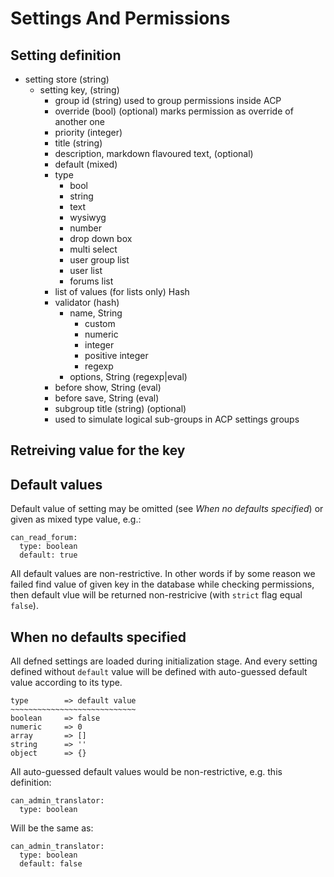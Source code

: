 Settings And Permissions
========================


Setting definition
------------------

* setting store (string)
  * setting key, (string)
    * group id (string) used to group permissions inside ACP
    * override (bool) (optional) marks permission as override of another one
    * priority (integer)
    * title (string)
    * description, markdown flavoured text, (optional)
    * default (mixed)
    * type
      * bool
      * string
      * text
      * wysiwyg
      * number
      * drop down box
      * multi select
      * user group list
      * user list
      * forums list
    * list of values (for lists only) Hash
    * validator (hash)
      * name, String
        * custom
        * numeric
        * integer
        * positive integer
        * regexp
      * options, String (regexp|eval)
    * before show, String (eval)
    * before save, String (eval)
    * subgroup title (string) (optional)
    * used to simulate logical sub-groups in ACP settings groups


Retreiving value for the key
----------------------------




Default values
--------------

Default value of setting may be omitted (see *When no defaults specified*)
or given as mixed type value, e.g.:

    can_read_forum:
      type: boolean
      default: true

All default values are non-restrictive. In other words if by some reason we
failed find value of given key in the database while checking permissions, then
default vlue will be returned non-restricive (with `strict` flag equal `false`).


When no defaults specified
--------------------------

All defned settings are loaded during initialization stage. And every setting
defined without `default` value will be defined with auto-guessed default value
according to its type.

    type        => default value
    ~~~~~~~~~~~~~~~~~~~~~~~~~~~~
    boolean     => false
    numeric     => 0
    array       => []
    string      => ''
    object      => {}

All auto-guessed default values would be non-restrictive, e.g. this definition:

    can_admin_translator:
      type: boolean

Will be the same as:

    can_admin_translator:
      type: boolean
      default: false
